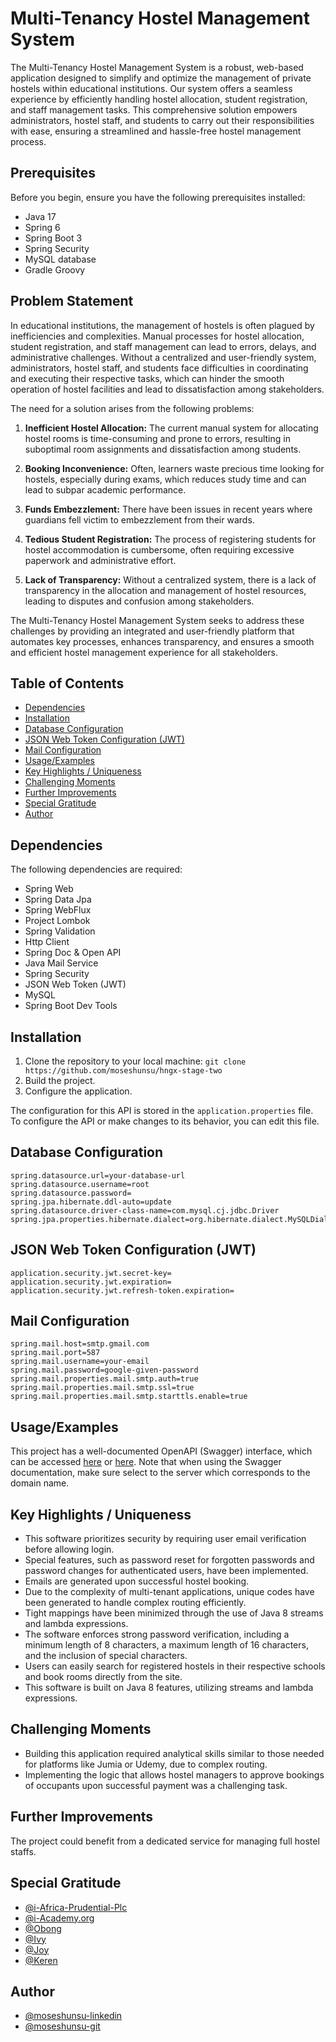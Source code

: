 # Multi-Tenancy Hostel Management System

The Multi-Tenancy Hostel Management System is a robust, web-based application designed to simplify and optimize the management of private hostels within educational institutions. Our system offers a seamless experience by efficiently handling hostel allocation, student registration, and staff management tasks. This comprehensive solution empowers administrators, hostel staff, and students to carry out their responsibilities with ease, ensuring a streamlined and hassle-free hostel management process.

## Prerequisites

Before you begin, ensure you have the following prerequisites installed:

- Java 17
- Spring 6
- Spring Boot 3
- Spring Security
- MySQL database
- Gradle Groovy

## Problem Statement

In educational institutions, the management of hostels is often plagued by inefficiencies and complexities. Manual processes for hostel allocation, student registration, and staff management can lead to errors, delays, and administrative challenges. Without a centralized and user-friendly system, administrators, hostel staff, and students face difficulties in coordinating and executing their respective tasks, which can hinder the smooth operation of hostel facilities and lead to dissatisfaction among stakeholders.

The need for a solution arises from the following problems:

1. **Inefficient Hostel Allocation:** The current manual system for allocating hostel rooms is time-consuming and prone to errors, resulting in suboptimal room assignments and dissatisfaction among students.

2. **Booking Inconvenience:** Often, learners waste precious time looking for hostels, especially during exams, which reduces study time and can lead to subpar academic performance.

3. **Funds Embezzlement:** There have been issues in recent years where guardians fell victim to embezzlement from their wards.

4. **Tedious Student Registration:** The process of registering students for hostel accommodation is cumbersome, often requiring excessive paperwork and administrative effort.

5. **Lack of Transparency:** Without a centralized system, there is a lack of transparency in the allocation and management of hostel resources, leading to disputes and confusion among stakeholders.

The Multi-Tenancy Hostel Management System seeks to address these challenges by providing an integrated and user-friendly platform that automates key processes, enhances transparency, and ensures a smooth and efficient hostel management experience for all stakeholders.

## Table of Contents

- [Dependencies](#dependencies)
- [Installation](#installation)
- [Database Configuration](#database-configuration)
- [JSON Web Token Configuration (JWT)](#json-web-token-configuration-jwt)
- [Mail Configuration](#mail-configuration)
- [Usage/Examples](#usageexamples)
- [Key Highlights / Uniqueness](#key-highlights--uniqueness)
- [Challenging Moments](#challenging-moments)
- [Further Improvements](#further-improvements)
- [Special Gratitude](#special-gratitude)
- [Author](#author)

## Dependencies

The following dependencies are required:

- Spring Web
- Spring Data Jpa
- Spring WebFlux
- Project Lombok
- Spring Validation
- Http Client
- Spring Doc & Open API
- Java Mail Service
- Spring Security
- JSON Web Token (JWT)
- MySQL
- Spring Boot Dev Tools

## Installation

1. Clone the repository to your local machine: `git clone https://github.com/moseshunsu/hngx-stage-two`
2. Build the project.
3. Configure the application.

The configuration for this API is stored in the `application.properties` file. To configure the API or make changes to its behavior, you can edit this file.

## Database Configuration

```properties
spring.datasource.url=your-database-url
spring.datasource.username=root
spring.datasource.password=
spring.jpa.hibernate.ddl-auto=update
spring.datasource.driver-class-name=com.mysql.cj.jdbc.Driver
spring.jpa.properties.hibernate.dialect=org.hibernate.dialect.MySQLDialect
```

## JSON Web Token Configuration (JWT)

```properties
application.security.jwt.secret-key=
application.security.jwt.expiration=
application.security.jwt.refresh-token.expiration=
```

## Mail Configuration

```properties
spring.mail.host=smtp.gmail.com
spring.mail.port=587
spring.mail.username=your-email
spring.mail.password=google-given-password
spring.mail.properties.mail.smtp.auth=true
spring.mail.properties.mail.smtp.ssl=true
spring.mail.properties.mail.smtp.starttls.enable=true
```

## Usage/Examples

This project has a well-documented OpenAPI (Swagger) interface, which can be accessed [here](https://multi-tenancy-hostel-software-production.up.railway.app/swagger-ui/index.html#/) or [here](https://multi-tenant-hostel-application.onrender.com/swagger-ui/index.html#/). Note that when using the Swagger documentation, make sure select to the server which corresponds to the domain name.

## Key Highlights / Uniqueness

- This software prioritizes security by requiring user email verification before allowing login.
- Special features, such as password reset for forgotten passwords and password changes for authenticated users, have been implemented.
- Emails are generated upon successful hostel booking.
- Due to the complexity of multi-tenant applications, unique codes have been generated to handle complex routing efficiently.
- Tight mappings have been minimized through the use of Java 8 streams and lambda expressions.
- The software enforces strong password verification, including a minimum length of 8 characters, a maximum length of 16 characters, and the inclusion of special characters.
- Users can easily search for registered hostels in their respective schools and book rooms directly from the site.
- This software is built on Java 8 features, utilizing streams and lambda expressions.

## Challenging Moments

- Building this application required analytical skills similar to those needed for platforms like Jumia or Udemy, due to complex routing.
- Implementing the logic that allows hostel managers to approve bookings of occupants upon successful payment was a challenging task.

## Further Improvements

The project could benefit from a dedicated service for managing full hostel staffs.

## Special Gratitude

- [@i-Africa-Prudential-Plc](https://www.linkedin.com/company/africa-prudential-plc/mycompany/)
- [@i-Academy.org](https://www.linkedin.com/company/iacademybyap/)
- [@Obong](https://www.linkedin.com/in/obong-idiong-6a113829/)
- [@Ivy](https://www.linkedin.com/in/ivyikpemembakwem/)
- [@Joy](https://www.linkedin.com/in/joy-amuda/)
- [@Keren](https://www.linkedin.com/in/keren-otiono-337290a9/)

## Author

- [@moseshunsu-linkedin](https://www.linkedin.com/in/moses-hunsu-94b86a169/)
- [@moseshunsu-git](https://github.com/moseshunsu)
